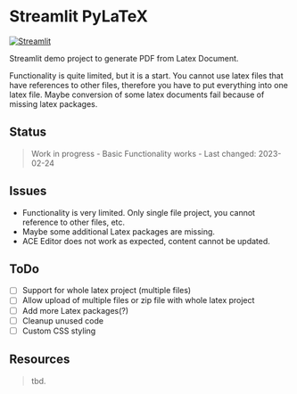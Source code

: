 # Streamlit PyLaTeX

[![Streamlit](https://img.shields.io/badge/Go%20To-Streamlit%20Cloud-red?logo=streamlit)](https://streamlit.io/)

Streamlit demo project to generate PDF from Latex Document.

Functionality is quite limited, but it is a start. You cannot use latex files that have references to other files, therefore you have to put everything into one latex file. Maybe conversion of some latex documents fail because of missing latex packages.

## Status

> Work in progress - Basic Functionality works - Last changed: 2023-02-24

## Issues

- Functionality is very limited. Only single file project, you cannot reference to other files, etc.
- Maybe some additional Latex packages are missing.
- ACE Editor does not work as expected, content cannot be updated.

## ToDo

- [ ] Support for whole latex project (multiple files)
- [ ] Allow upload of multiple files or zip file with whole latex project
- [ ] Add more Latex packages(?)
- [ ] Cleanup unused code
- [ ] Custom CSS styling

## Resources

> tbd.

